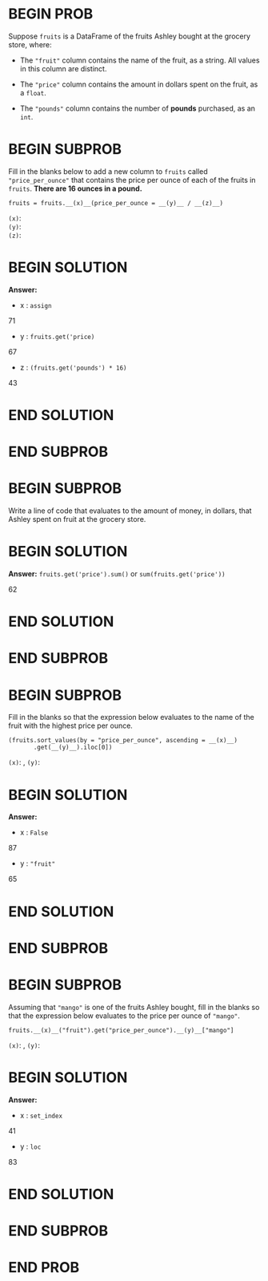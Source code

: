 # BEGIN PROB

Suppose `fruits` is a DataFrame of the fruits Ashley bought at the
grocery store, where:

-   The `"fruit"` column contains the name of the fruit, as a string.
    All values in this column are distinct.

-   The `"price"` column contains the amount in dollars spent on the
    fruit, as a `float`.

-   The `"pounds"` column contains the number of **pounds** purchased,
    as an `int`.

# BEGIN SUBPROB

Fill in the blanks below to add a new column to `fruits` called
`"price_per_ounce"` that contains the price per ounce of each of the
fruits in `fruits`. **There are 16 ounces in a pound.**

    fruits = fruits.__(x)__(price_per_ounce = __(y)__ / __(z)__)

`(x)`:\
`(y)`:\
`(z)`:

# BEGIN SOLUTION

**Answer:**

- x : `assign`

<average>71</average>

- y : `fruits.get('price)`

<average>67</average>

- z : `(fruits.get('pounds') * 16)`

<average>43</average>

# END SOLUTION

# END SUBPROB

# BEGIN SUBPROB

Write a line of code that evaluates to the amount of money, in dollars,
that Ashley spent on fruit at the grocery store.

# BEGIN SOLUTION

**Answer:** `fruits.get('price').sum()` or `sum(fruits.get('price'))`

<average>62</average>

# END SOLUTION

# END SUBPROB

# BEGIN SUBPROB

Fill in the blanks so that the expression below evaluates to the name of
the fruit with the highest price per ounce.

    (fruits.sort_values(by = "price_per_ounce", ascending = __(x)__)
           .get(__(y)__).iloc[0])

`(x)`: , `(y)`:

# BEGIN SOLUTION

**Answer:**

- x : `False`

<average>87</average>

- y : `"fruit"`

<average>65</average>

# END SOLUTION

# END SUBPROB

# BEGIN SUBPROB

Assuming that `"mango"` is one of the fruits Ashley bought, fill in the
blanks so that the expression below evaluates to the price per ounce of
`"mango"`.

    fruits.__(x)__("fruit").get("price_per_ounce").__(y)__["mango"]

`(x)`: , `(y)`:

# BEGIN SOLUTION

**Answer:**

- x : `set_index`

<average>41</average>

- y : `loc`

<average>83</average>

# END SOLUTION

# END SUBPROB

# END PROB